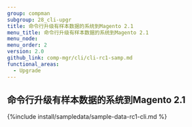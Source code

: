 ```yaml
---
group: compman
subgroup: 28_cli-upgr
title: 命令行升级有样本数据的系统到Magento 2.1
menu_title: 命令行升级有样本数据的系统到Magento 2.1
menu_node:
menu_order: 2
version: 2.0
github_link: comp-mgr/cli/cli-rc1-samp.md
functional_areas:
  - Upgrade
---
```


## 命令行升级有样本数据的系统到Magento 2.1

{%include install/sampledata/sample-data-rc1-cli.md %}
